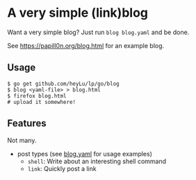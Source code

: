 # A very simple (link)blog

Want a very simple blog?  Just run `blog blog.yaml` and be done.

See <https://papill0n.org/blog.html> for an example blog.

## Usage

    $ go get github.com/heyLu/lp/go/blog
    $ blog <yaml-file> > blog.html
    $ firefox blog.html
    # upload it somewhere!

## Features

Not many.

- post types (see [blog.yaml](./blog.yaml) for usage examples)
    - `shell`: Write about an interesting shell command
    - `link`: Quickly post a link

